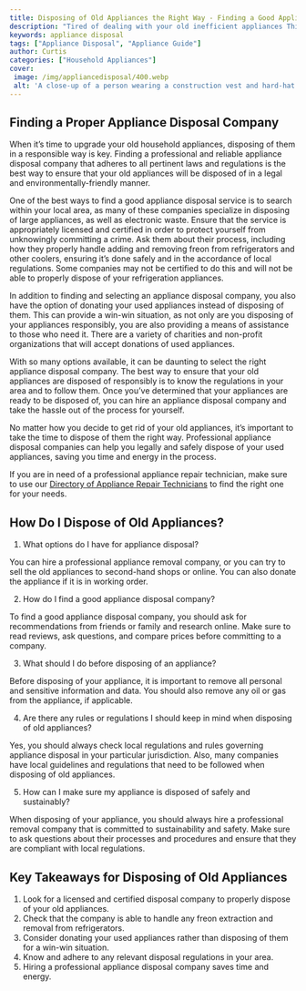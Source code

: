 ```yaml
---
title: Disposing of Old Appliances the Right Way - Finding a Good Appliance Disposal Company
description: "Tired of dealing with your old inefficient appliances This blog post provides helpful tips on how to find a good appliance disposal company to help get rid of these old machines in a responsible and sustainable way"
keywords: appliance disposal
tags: ["Appliance Disposal", "Appliance Guide"]
author: Curtis
categories: ["Household Appliances"]
cover: 
 image: /img/appliancedisposal/400.webp
 alt: 'A close-up of a person wearing a construction vest and hard-hat looking at an appliance sitting in a pile of junk Appliance disposal company'
---
```

## Finding a Proper Appliance Disposal Company 
When it’s time to upgrade your old household appliances, disposing of them in a responsible way is key. Finding a professional and reliable appliance disposal company that adheres to all pertinent laws and regulations is the best way to ensure that your old appliances will be disposed of in a legal and environmentally-friendly manner. 

One of the best ways to find a good appliance disposal service is to search within your local area, as many of these companies specialize in disposing of large appliances, as well as electronic waste. Ensure that the service is appropriately licensed and certified in order to protect yourself from unknowingly committing a crime. Ask them about their process, including how they properly handle adding and removing freon from refrigerators and other coolers, ensuring it’s done safely and in the accordance of local regulations. Some companies may not be certified to do this and will not be able to properly dispose of your refrigeration appliances. 

In addition to finding and selecting an appliance disposal company, you also have the option of donating your used appliances instead of disposing of them. This can provide a win-win situation, as not only are you disposing of your appliances responsibly, you are also providing a means of assistance to those who need it. There are a variety of charities and non-profit organizations that will accept donations of used appliances. 

With so many options available, it can be daunting to select the right appliance disposal company. The best way to ensure that your old appliances are disposed of responsibly is to know the regulations in your area and to follow them. Once you’ve determined that your appliances are ready to be disposed of, you can hire an appliance disposal company and take the hassle out of the process for yourself. 

No matter how you decide to get rid of your old appliances, it’s important to take the time to dispose of them the right way. Professional appliance disposal companies can help you legally and safely dispose of your used appliances, saving you time and energy in the process. 

If you are in need of a professional appliance repair technician, make sure to use our [Directory of Appliance Repair Technicians](./pages/appliance-repair-technicians) to find the right one for your needs.

## How Do I Dispose of Old Appliances?

1. What options do I have for appliance disposal?

You can hire a professional appliance removal company, or you can try to sell the old appliances to second-hand shops or online. You can also donate the appliance if it is in working order.

2. How do I find a good appliance disposal company?

To find a good appliance disposal company, you should ask for recommendations from friends or family and research online. Make sure to read reviews, ask questions, and compare prices before committing to a company.

3. What should I do before disposing of an appliance?

Before disposing of your appliance, it is important to remove all personal and sensitive information and data. You should also remove any oil or gas from the appliance, if applicable.

4. Are there any rules or regulations I should keep in mind when disposing of old appliances?

Yes, you should always check local regulations and rules governing appliance disposal in your particular jurisdiction. Also, many companies have local guidelines and regulations that need to be followed when disposing of old appliances.

5. How can I make sure my appliance is disposed of safely and sustainably?

When disposing of your appliance, you should always hire a professional removal company that is committed to sustainability and safety. Make sure to ask questions about their processes and procedures and ensure that they are compliant with local regulations.

## Key Takeaways for Disposing of Old Appliances
1. Look for a licensed and certified disposal company to properly dispose of your old appliances.
2. Check that the company is able to handle any freon extraction and removal from refrigerators.
3. Consider donating your used appliances rather than disposing of them for a win-win situation.
4. Know and adhere to any relevant disposal regulations in your area.
5. Hiring a professional appliance disposal company saves time and energy.

